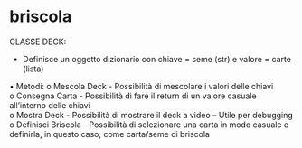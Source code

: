 # briscola


CLASSE DECK:

-	Definisce un oggetto dizionario con chiave = seme (str) e valore = carte (lista)

•	Metodi: 
    o	Mescola Deck - Possibilità di mescolare i valori delle chiavi <br>
    o	Consegna Carta - Possibilità di fare il return di un valore casuale all’interno delle chiavi <br>
    o	Mostra Deck - Possibilità di mostrare il deck a video – Utile per debugging <br>
    o	Definisci Briscola - Possibilità di selezionare una carta in modo casuale e definirla, in questo caso, come carta/seme di briscola  <br>

